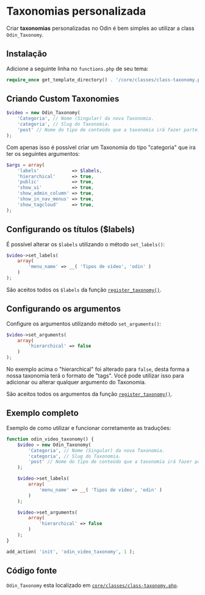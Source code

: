 # Taxonomias personalizada

Criar **taxonomias** personalizadas no Odin é bem simples ao utilizar a class `Odin_Taxonomy`.

## Instalação

Adicione a seguinte linha no `functions.php` de seu tema:

```php
require_once get_template_directory() . '/core/classes/class-taxonomy.php';
```

## Criando Custom Taxonomies

```php
$video = new Odin_Taxonomy(
    'Categoria', // Nome (Singular) da nova Taxonomia.
    'categoria', // Slug do Taxonomia.
    'post' // Nome do tipo de conteúdo que a taxonomia irá fazer parte.
);
```

Com apenas isso é possível criar um Taxonomia do tipo "categoria" que ira ter os seguintes argumentos:

```php
$args = array(
    'labels'            => $labels,
    'hierarchical'      => true,
    'public'            => true,
    'show_ui'           => true,
    'show_admin_column' => true,
    'show_in_nav_menus' => true,
    'show_tagcloud'     => true,
);
```

## Configurando os títulos ($labels)

É possível alterar os `$labels` utilizando o método `set_labels()`:

```php
$video->set_labels(
    array(
        'menu_name' => __( 'Tipos de vídeo', 'odin' )
    )
);
```

São aceitos todos os `$labels` da função [`register_taxonomy()`](http://codex.wordpress.org/Function_Reference/register_taxonomy#Arguments).

## Configurando os argumentos

Configure os argumentos utilizando método `set_arguments()`:

```php
$video->set_arguments(
    array(
        'hierarchical' => false
    )
);
```

No exemplo acima o "hierarchical" foi alterado para `false`, desta forma a nossa taxonomia terá o formato de "tags".
Você pode utilizar isso para adicionar ou alterar qualquer argumento do Taxonomia.

São aceitos todos os argumentos da função [`register_taxonomy()`](http://codex.wordpress.org/Function_Reference/register_taxonomy#Arguments).

## Exemplo completo

Exemplo de como utilizar e funcionar corretamente as traduções:

```php
function odin_video_taxonomy() {
    $video = new Odin_Taxonomy(
        'Categoria', // Nome (Singular) da nova Taxonomia.
        'categoria', // Slug do Taxonomia.
        'post' // Nome do tipo de conteúdo que a taxonomia irá fazer parte.
    );

    $video->set_labels(
        array(
            'menu_name' => __( 'Tipos de vídeo', 'odin' )
        )
    );

    $video->set_arguments(
        array(
            'hierarchical' => false
        )
    );
}

add_action( 'init', 'odin_video_taxonomy', 1 );
```

## Código fonte

`Odin_Taxonomy` esta localizado em [`core/classes/class-taxonomy.php`](https://github.com/wpbrasil/odin/blob/master/core/classes/class-taxonomy.php).

